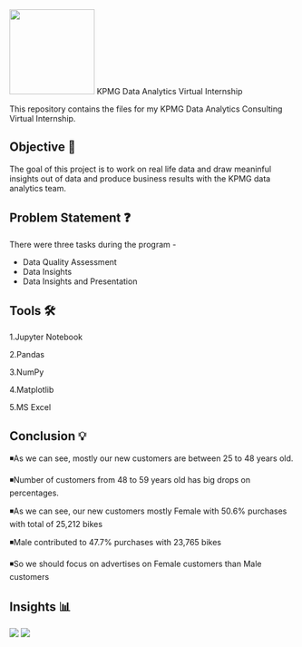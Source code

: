 <img src="https://upload.wikimedia.org/wikipedia/commons/9/9d/KPMG_logo.svg" width="150" height="150">  
KPMG Data Analytics Virtual Internship

This repository contains the files for my KPMG Data Analytics Consulting Virtual Internship.


##  Objective 🎯 
The goal of this project is to work on real life data and draw meaninful insights out of 
data and produce business results with the KPMG data analytics team.


## Problem Statement ❓
There were three tasks during the program -
- Data Quality Assessment
- Data Insights
- Data Insights and Presentation


## Tools 🛠 
1.Jupyter Notebook

2.Pandas 

3.NumPy

4.Matplotlib

5.MS Excel


## Conclusion 💡
◾As we can see, mostly our new customers are between 25 to 48 years old.

◾Number of customers from 48 to 59 years old has big drops on percentages.

◾As we can see, our new customers mostly Female with 50.6% purchases with total of 25,212 bikes

◾Male contributed to 47.7% purchases with 23,765 bikes

◾So we should focus on advertises on Female customers than Male customers





## Insights 📊
<img src="https://i.postimg.cc/L544gfPn/plot-2.png">

<img src="https://i.postimg.cc/N0hg7ZTh/plot-1.png">


